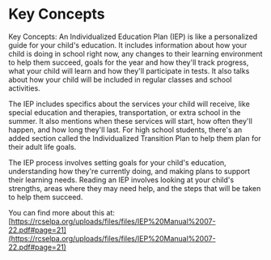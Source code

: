 # Key Concepts
Key Concepts: An Individualized Education Plan (IEP) is like a personalized guide for your child's education. It includes information about how your child is doing in school right now, any changes to their learning environment to help them succeed, goals for the year and how they'll track progress, what your child will learn and how they'll participate in tests. It also talks about how your child will be included in regular classes and school activities.

The IEP includes specifics about the services your child will receive, like special education and therapies, transportation, or extra school in the summer. It also mentions when these services will start, how often they'll happen, and how long they'll last. For high school students, there's an added section called the Individualized Transition Plan to help them plan for their adult life goals.

The IEP process involves setting goals for your child's education, understanding how they're currently doing, and making plans to support their learning needs. Reading an IEP involves looking at your child's strengths, areas where they may need help, and the steps that will be taken to help them succeed.

You can find more about this at: [https://rcselpa.org/uploads/files/files/IEP%20Manual%2007-22.pdf#page=21](https://rcselpa.org/uploads/files/files/IEP%20Manual%2007-22.pdf#page=21)
